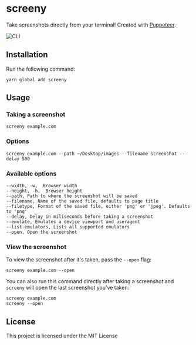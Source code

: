 # screeny

Take screenshots directly from your terminal! Created with [Puppeteer](https://github.com/GoogleChrome/puppeteer).

![CLI](https://user-images.githubusercontent.com/1921046/49509710-62b2ef00-f886-11e8-80c2-8c101a860241.gif)

## Installation

Run the following command:

```
yarn global add screeny
```

## Usage

### Taking a screenshot

```
screeny example.com
```

### Options

```
screeny example.com --path ~/Desktop/images --filename screenshot --delay 500
```

### Available options

```
--width, -w,  Browser width
--height, -h,  Browser height
--path, Path to where the screenshot will be saved
--filename, Name of the saved file, defaults to page title
--filetype, Format of the saved file, either 'png' or 'jpeg'. Defaults to 'png'
--delay, Delay in miliseconds before taking a screenshot
--emulate, Emulates a device viewport and useragent
--list-emulators, Lists all supported emulators
--open, Open the screenshot
```

### View the screenshot

To view the screenshot after it's taken, pass the `--open` flag:

```
screeny example.com --open
```

You can also run this command directly after taking a screenshot and `screeny` will open the last screenshot you've taken:

```
screeny example.com
screeny --open
```

## License

This project is licensed under the MIT License

